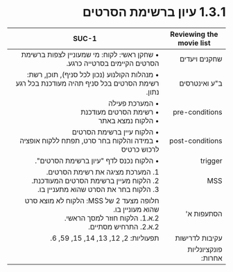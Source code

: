 <div dir="rtl">

# 1.3.1 עיון ברשימת הסרטים

| Reviewing the movie list | SUC-1 |
|--------------------------|--------|
| שחקנים ויעדים | • שחקן ראשי: לקוח: מי שמעוניין לצפות ברשימת הסרטים הקיימים בסרטייה כרגע. |
| ב"ע ואינטרסים | • מנהלות הקולנוע (נכון לכל סניף), תוכן, רשת: רשימת הסרטים בכל סניף תהיה מעודכנת בכל רגע נתון. |
| pre-conditions | • המערכת פעילה<br>• רשימת הסרטים מעודכנת<br>• הלקוח נמצא באתר |
| post-conditions | • הלקוח עיין ברשימת הסרטים<br>• במידה והלקוח בחר סרט, תפתח ללקוח אופציה לרכוש כרטיס |
| trigger | • הלקוח נכנס לדף "עיון ברשימת הסרטים". |
| MSS | 1. המערכת מציגה את רשימת הסרטים.<br>2. הלקוח מעיין ברשימת הסרטים המעודכנת.<br>3. הלקוח בחר את הסרט שהוא מתעניין בו. |
| הסתעפות א' | חלופה מצעד 2 של MSS: הלקוח לא מוצא סרט שהוא מעוניין בו.<br>2.א.1. הלקוח חוזר למסך הראשי.<br>2.א.2. התרחיש מסתיים. |
| עקיבות לדרישות | תפעוליות: 2, 12, 13, 14, 15, 59, 6. |
| פונקציונליות אחרות: |  |

</div>
